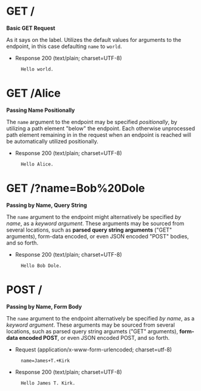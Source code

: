 # GET /

**Basic GET Request**

As it says on the label. Utilizes the default values for arguments to the endpoint, in this case defaulting `name` to `world`.

+ Response 200 (text/plain; charset=UTF-8)

        Hello world.


# GET /Alice

**Passing Name Positionally**

The `name` argument to the endpoint may be specified _positionally_, by utilizing a path element "below" the endpoint. Each otherwise unprocessed path element remaining in in the request when an endpoint is reached will be automatically utilized positionally.

+ Response 200 (text/plain; charset=UTF-8)

        Hello Alice.


# GET /?name=Bob%20Dole

**Passing by Name, Query String**

The `name` argument to the endpoint might alternatively be specified _by name_, as a _keyword argument_. These arguments may be sourced from several locations, such as **parsed query string arguments** ("GET" arguments), form-data encoded, or even JSON encoded "POST" bodies, and so forth.

+ Response 200 (text/plain; charset=UTF-8)

        Hello Bob Dole.


# POST /

**Passing by Name, Form Body**

The `name` argument to the endpoint alternatively be specified _by name_, as a _keyword argument_. These arguments may be sourced from several locations, such as parsed query string argumets ("GET" arguments), **form-data encoded POST**, or even JSON encoded POST, and so forth.

+ Request (application/x-www-form-urlencoded; charset=utf-8)

        name=James+T.+Kirk

+ Response 200 (text/plain; charset=UTF-8)

        Hello James T. Kirk.


